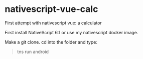 # nativescript-vue-calc
First attempt with nativescript vue: a calculator

First install NativeScript 6.1 or use my nativescript docker image.

Make a git clone. cd into the folder and type:
> tns run android

